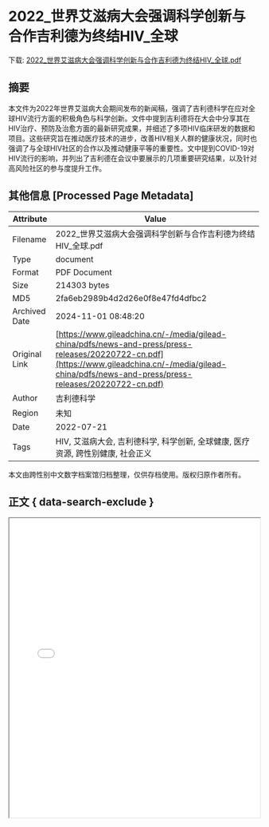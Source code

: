 # 2022_世界艾滋病大会强调科学创新与合作吉利德为终结HIV_全球

<!-- tcd_download_link -->
下载: <a href="2022_世界艾滋病大会强调科学创新与合作吉利德为终结HIV_全球.pdf" download>2022_世界艾滋病大会强调科学创新与合作吉利德为终结HIV_全球.pdf</a>
<!-- tcd_download_link_end -->

## 摘要

<!-- tcd_abstract -->
本文件为2022年世界艾滋病大会期间发布的新闻稿，强调了吉利德科学在应对全球HIV流行方面的积极角色与科学创新。文件中提到吉利德将在大会中分享其在HIV治疗、预防及治愈方面的最新研究成果，并细述了多项HIV临床研发的数据和项目。这些研究旨在推动医疗技术的进步，改善HIV相关人群的健康状况，同时也强调了与全球HIV社区的合作以及推动健康平等的重要性。文中提到COVID-19对HIV流行的影响，并列出了吉利德在会议中要展示的几项重要研究结果，以及针对高风险社区的参与度提升工作。

<!-- tcd_abstract_end -->

## 其他信息 [Processed Page Metadata]

| Attribute       | Value                                  |
|-----------------|----------------------------------------|
| Filename        | 2022_世界艾滋病大会强调科学创新与合作吉利德为终结HIV_全球.pdf                             |
| Type            | document                                 |
| Format          | PDF Document                               |
| Size            | 214303 bytes                           |
| MD5             | 2fa6eb2989b4d2d26e0f8e47fd4dfbc2                                  |
| Archived Date   | 2024-11-01 08:48:20                             |
| Original Link   | [https://www.gileadchina.cn/-/media/gilead-china/pdfs/news-and-press/press-releases/20220722-cn.pdf](https://www.gileadchina.cn/-/media/gilead-china/pdfs/news-and-press/press-releases/20220722-cn.pdf)                         |
| Author          | 吉利德科学                               |
| Region          | 未知                               |
| Date            | 2022-07-21                                 |
| Tags            | HIV, 艾滋病大会, 吉利德科学, 科学创新, 全球健康, 医疗资源, 跨性别健康, 社会正义                                 |

本文由跨性别中文数字档案馆归档整理，仅供存档使用。版权归原作者所有。


## 正文 { data-search-exclude }

<!-- tcd_main_text -->
<iframe src="../2022_世界艾滋病大会强调科学创新与合作吉利德为终结HIV_全球.pdf" width="100%" height="600px">
    <p>无法显示PDF，请下载查看。</p>
</iframe>
<!-- tcd_main_text_end -->

